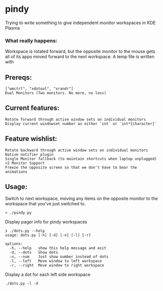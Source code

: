 # pindy
Trying to write something to give independent monitor workspaces in KDE Plasma

### What really happens:
Workspace is rotated forward, but the opposite monitor to the mouse gets all of its apps moved forward to the next workspace. A temp file is written with 

## Prereqs:
```
["wmctrl", "xdotool", "xrandr"]
Dual Monitors (Two monitors. No more, no less)
```
## Current features:
```
Rotate forward through active window sets on individual monitors
Display current windowset number as either `int` or `int*{character}`
```

## Feature wishlist:
```
Rotate backward through active window sets on individual monitors  
Native notifier plugin
Single Monitor fallback (to maintain shortcuts when laptop unplugged)
>2 Monitor Support
Freeze the opposite screen so that we don't have to bear the animations
```

## Usage:
Switch to next workspace, moving any items on the opposite monitor to the workspace that you've just switched to.
```
> ./pindy.py
```

Display pager info for pindy workspaces
```
❯ ./dots.py --help
usage: dots.py [-h] [-d] [-n] [-l] [-r]

options:
  -h, --help   show this help message and exit
  -d, --dots   Show dots
  -n, --num    Just show number instead of dots
  -l, --left   Move window to left workspace
  -r, --right  Move window to right workspace
```

Display a dot for each left side workspace
```
./dots.py -l -d
```
